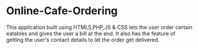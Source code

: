 Online-Cafe-Ordering 
=======================

This application built using HTML5,PHP,JS & CSS lets the user order certain eatables and gives the user a bill at the end.
It also has the feature of getting the user's contact details to let the order get delivered.
